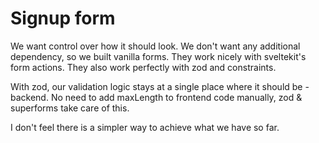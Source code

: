 # Signup form

We want control over how it should look. We don't want any additional dependency, so we built vanilla forms. They work nicely with sveltekit's form actions. They also work perfectly with zod and constraints.

With zod, our validation logic stays at a single place where it should be - backend.
No need to add maxLength to frontend code manually, zod & superforms take care of this.

I don't feel there is a simpler way to achieve what we have so far.
